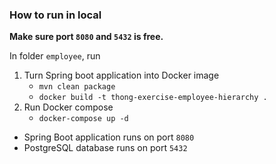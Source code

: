 ### How to run in local
**Make sure port `8080` and `5432` is free.**

In folder `employee`, run
1. Turn Spring boot application into Docker image
   - `mvn clean package`
   - `docker build -t thong-exercise-employee-hierarchy .`
2. Run Docker compose 
   - `docker-compose up -d`

- Spring Boot application runs on port `8080`
- PostgreSQL database runs on port `5432`